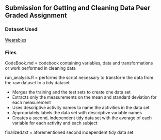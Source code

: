 ## Submission for Getting and Cleaning Data Peer Graded Assignment
### Dataset Used
[Wearables](https://d396qusza40orc.cloudfront.net/getdata%2Fprojectfiles%2FUCI%20HAR%20Dataset.zip)

### Files

CodeBook.md = codebook containing variables, data and transformations or work performed in cleaning data

run_analysis.R = performs the script necessary to transform the data from the raw dataset to a tidy dataset
* Merges the training and the test sets to create one data set
* Extracts only the measurements on the mean and standard deviation for each measurement
* Uses descriptive activity names to name the activities in the data set
* Appropriately labels the data set with descriptive variable names
* Creates a second, independent tidy data set with the average of each variable for each activity and each subject

finalized.txt = aforementioned second independent tidy data set
